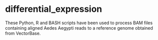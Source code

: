 differential_expression
=======================
These Python, R and BASH scripts have been used to process BAM files containing aligned Aedes Aegypti reads to a reference genome obtained from VectorBase.
